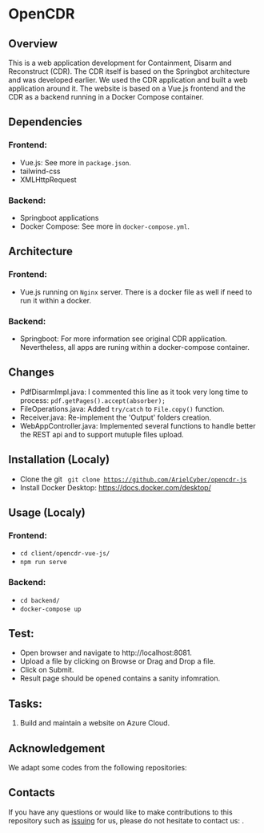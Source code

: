 # OpenCDR

## Overview
This is a web application development for Containment, Disarm and Reconstruct (CDR). The CDR itself is based on the Springbot architecture and was developed earlier. We used the CDR application and built a web application around it. The website is based on a Vue.js frontend and the CDR as a backend running in a Docker Compose container.
  
## Dependencies
### Frontend:
* Vue.js: See more in <code>package.json</code>.
* tailwind-css
* XMLHttpRequest
  
### Backend:
* Springboot applications
* Docker Compose: See more in <code>docker-compose.yml</code>.

## Architecture
### Frontend:
* Vue.js running on <code>Nginx</code> server. There is a docker file as well if need to run it within a docker.

### Backend:
* Springboot: For more information see original CDR application. Nevertheless, all apps are runing within a docker-compose container.

## Changes
* PdfDisarmImpl.java: I commented this line as it took very long time to process: <code>pdf.getPages().accept(absorber);</code>
* FileOperations.java: Added <code>try/catch</code> to <code>File.copy()</code> function.
* Receiver.java: Re-implement the 'Output' folders creation.
* WebAppController.java: Implemented several functions to handle better the REST api and to support mutuple files upload.

## Installation (Localy)
* Clone the git <code> git clone https://github.com/ArielCyber/opencdr-js</code>
* Install Docker Desktop: <url>https://docs.docker.com/desktop/</url>

## Usage (Localy)
### Frontend:
* <code>cd client/opencdr-vue-js/</code>
* <code>npm run serve</code>

### Backend:
* <code>cd backend/</code>
* <code>docker-compose up</code>

## Test:
* Open browser and navigate to <url>http://localhost:8081</url>. 
* Upload a file by clicking on Browse or Drag and Drop a file.
* Click on Submit.
* Result page should be opened contains a sanity infomration.


## Tasks:
1. Build and maintain a website on Azure Cloud.


## Acknowledgement
We adapt some codes from the following repositories:


## Contacts
If you have any questions or would like to make contributions to this repository such as [issuing](https://github.com/ArielCyber/opencdr-js/issues) for us, please do not hesitate to contact us: .

